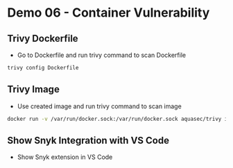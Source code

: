 # Demo 06 - Container Vulnerability

## Trivy Dockerfile

- Go to Dockerfile and run trivy command to scan Dockerfile

```bash
trivy config Dockerfile
```

## Trivy Image

- Use created image and run trivy command to scan image

```bash
docker run -v /var/run/docker.sock:/var/run/docker.sock aquasec/trivy image todo-api:trivy
```

## Show Snyk Integration with VS Code

- Show Snyk extension in VS Code
